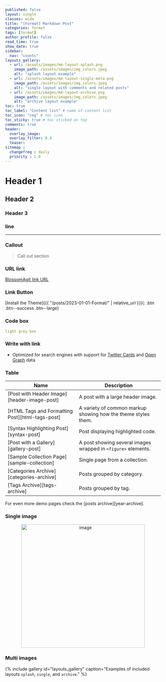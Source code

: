 ```yaml
---
published: false
layout: single
classes: wide
title: "[Format] Markdown Post" 
categories: format
tags: [format]
author_profile: false
read_time: true
show_date: true
sidebar:
  nav: "counts"
layouts_gallery:
  - url: /assets/images/mm-layout-splash.png
    image_path: /assets/images/img_colors.jpeg
    alt: "splash layout example"
  - url: /assets/images/mm-layout-single-meta.png
    image_path: /assets/images/img_colors.jpeg
    alt: "single layout with comments and related posts"
  - url: /assets/images/mm-layout-archive.png
    image_path: /assets/images/img_colors.jpeg
    alt: "archive layout example"
toc: true
toc_label: "Content list" # name of content list
toc_icon: "cog" # toc icon
toc_sticky: true # toc sticked on top
comments: true
header:
  overlay_image: 
  overlay_filter: 0.4
  teaser: 
sitemap :
  changefreq : daily
  priority : 1.0
---
```



# Header 1
## Header 2
### Header 3

### line
---

### Callout
> Call out section

### URL link
[BlossomAgit link URL](blossom-agit.github.io)

### Link Button 
[Install the Theme]({{ "/posts/2023-01-01-Format/" | relative_url }}){: .btn .btn--success .btn--large}


### Code box 
~~~yaml
light grey box
~~~

### Write with link
- Optimized for search engines with support for [Twitter Cards](https://dev.twitter.com/cards/overview) and [Open Graph](http://ogp.me/) data

### Table

| Name                                        | Description                                           |
| ------------------------------------------- | ----------------------------------------------------- |
| [Post with Header Image][header-image-post] | A post with a large header image. |
| [HTML Tags and Formatting Post][html-tags-post] | A variety of common markup showing how the theme styles them. |
| [Syntax Highlighting Post][syntax-post] | Post displaying highlighted code. |
| [Post with a Gallery][gallery-post] | A post showing several images wrapped in `<figure>` elements. |
| [Sample Collection Page][sample-collection] | Single page from a collection. |
| [Categories Archive][categories-archive] | Posts grouped by category. |
| [Tags Archive][tags-archive] | Posts grouped by tag. |

For even more demo pages check the [posts archive][year-archive].

### Single image
<div align="center">
<img width="400" alt="image" src="https://user-images.githubusercontent.com/125583433/219710669-af129cfc-4870-47a2-998f-5ba8bf5866c0.jpeg">
</div>

### Multi images
{% include gallery id="layouts_gallery" caption="Examples of included layouts `splash`, `single`, and `archive`." %}